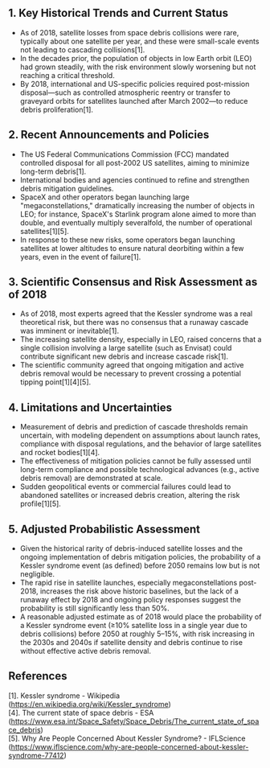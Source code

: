 ## 1. Key Historical Trends and Current Status

- As of 2018, satellite losses from space debris collisions were rare, typically about one satellite per year, and these were small-scale events not leading to cascading collisions[1].
- In the decades prior, the population of objects in low Earth orbit (LEO) had grown steadily, with the risk environment slowly worsening but not reaching a critical threshold.
- By 2018, international and US-specific policies required post-mission disposal—such as controlled atmospheric reentry or transfer to graveyard orbits for satellites launched after March 2002—to reduce debris proliferation[1].

## 2. Recent Announcements and Policies

- The US Federal Communications Commission (FCC) mandated controlled disposal for all post-2002 US satellites, aiming to minimize long-term debris[1].
- International bodies and agencies continued to refine and strengthen debris mitigation guidelines.
- SpaceX and other operators began launching large "megaconstellations," dramatically increasing the number of objects in LEO; for instance, SpaceX's Starlink program alone aimed to more than double, and eventually multiply severalfold, the number of operational satellites[1][5].
- In response to these new risks, some operators began launching satellites at lower altitudes to ensure natural deorbiting within a few years, even in the event of failure[1].

## 3. Scientific Consensus and Risk Assessment as of 2018

- As of 2018, most experts agreed that the Kessler syndrome was a real theoretical risk, but there was no consensus that a runaway cascade was imminent or inevitable[1].
- The increasing satellite density, especially in LEO, raised concerns that a single collision involving a large satellite (such as Envisat) could contribute significant new debris and increase cascade risk[1].
- The scientific community agreed that ongoing mitigation and active debris removal would be necessary to prevent crossing a potential tipping point[1][4][5].

## 4. Limitations and Uncertainties

- Measurement of debris and prediction of cascade thresholds remain uncertain, with modeling dependent on assumptions about launch rates, compliance with disposal regulations, and the behavior of large satellites and rocket bodies[1][4].
- The effectiveness of mitigation policies cannot be fully assessed until long-term compliance and possible technological advances (e.g., active debris removal) are demonstrated at scale.
- Sudden geopolitical events or commercial failures could lead to abandoned satellites or increased debris creation, altering the risk profile[1][5].

## 5. Adjusted Probabilistic Assessment

- Given the historical rarity of debris-induced satellite losses and the ongoing implementation of debris mitigation policies, the probability of a Kessler syndrome event (as defined) before 2050 remains low but is not negligible.
- The rapid rise in satellite launches, especially megaconstellations post-2018, increases the risk above historic baselines, but the lack of a runaway effect by 2018 and ongoing policy responses suggest the probability is still significantly less than 50%.
- A reasonable adjusted estimate as of 2018 would place the probability of a Kessler syndrome event (≥10% satellite loss in a single year due to debris collisions) before 2050 at roughly 5–15%, with risk increasing in the 2030s and 2040s if satellite density and debris continue to rise without effective active debris removal.

## References

[1]. Kessler syndrome - Wikipedia (https://en.wikipedia.org/wiki/Kessler_syndrome)  
[4]. The current state of space debris - ESA (https://www.esa.int/Space_Safety/Space_Debris/The_current_state_of_space_debris)  
[5]. Why Are People Concerned About Kessler Syndrome? - IFLScience (https://www.iflscience.com/why-are-people-concerned-about-kessler-syndrome-77412)